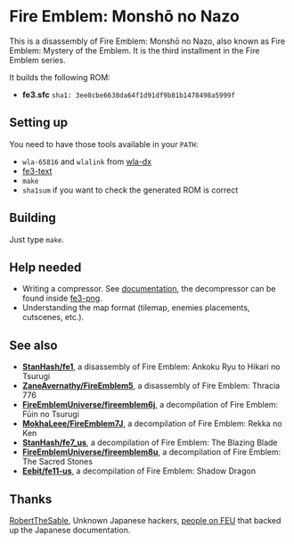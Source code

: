 # Fire Emblem: Monshō no Nazo

This is a disassembly of Fire Emblem: Monshō no Nazo, also known as Fire Emblem: Mystery of the Emblem. It is the third installment in the Fire Emblem series.

It builds the following ROM:

- **fe3.sfc** `sha1: 3ee8cbe6638da64f1d91df9b81b1478498a5999f`

## Setting up

You need to have those tools available in your `PATH`:
- `wla-65816` and `wlalink` from [wla-dx](https://github.com/vhelin/wla-dx)
- [fe3-text](https://github.com/minirop/fe3-text)
- `make`
- `sha1sum` if you want to check the generated ROM is correct

## Building

Just type `make`.

## Help needed

- Writing a compressor. See [documentation](docs/compression.md), the decompressor can be found inside [fe3-png](https://github.com/minirop/fe3-png/).
- Understanding the map format (tilemap, enemies placements, cutscenes, etc.).

## See also

* [**StanHash/fe1**](https://github.com/StanHash/fe1), a disassembly of Fire Emblem: Ankoku Ryu to Hikari no Tsurugi
* [**ZaneAvernathy/FireEmblem5**](https://github.com/ZaneAvernathy/FireEmblem5), a disassembly of Fire Emblem: Thracia 776
* [**FireEmblemUniverse/fireemblem6j**](https://github.com/FireEmblemUniverse/fireemblem6j), a decompilation of Fire Emblem: Fūin no Tsurugi
* [**MokhaLeee/FireEmblem7J**](https://github.com/MokhaLeee/FireEmblem7J), a decompilation of Fire Emblem: Rekka no Ken
* [**StanHash/fe7_us**](https://github.com/StanHash/fe7_us), a decompilation of Fire Emblem: The Blazing Blade
* [**FireEmblemUniverse/fireemblem8u**](https://github.com/FireEmblemUniverse/fireemblem8u), a decompilation of Fire Emblem: The Sacred Stones
* [**Eebit/fe11-us**](https://github.com/Eebit/fe11-us), a decompilation of Fire Emblem: Shadow Dragon

## Thanks

[RobertTheSable](https://github.com/RobertTheSable/), Unknown Japanese hackers, [people on FEU](https://feuniverse.us/t/fe3-japanese-documentation-nightmare-modules-event-editing-patches-fixed-growths-and-more/5963) that backed up the Japanese documentation.
